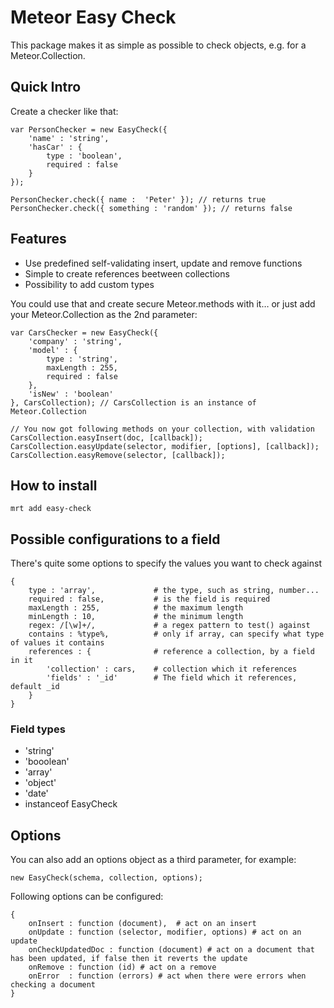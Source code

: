 Meteor Easy Check
=====================

This package makes it as simple as possible to check objects, e.g. for a Meteor.Collection.

## Quick Intro

Create a checker like that:

```
var PersonChecker = new EasyCheck({
	'name' : 'string',
	'hasCar' : {
		type : 'boolean',
		required : false
	}
});

PersonChecker.check({ name :  'Peter' }); // returns true
PersonChecker.check({ something : 'random' }); // returns false

```

## Features

* Use predefined self-validating insert, update and remove functions
* Simple to create references beetween collections
* Possibility to add custom types

You could use that and create secure Meteor.methods with it… or just add your Meteor.Collection as the 2nd parameter:

```
var CarsChecker = new EasyCheck({
	'company' : 'string',
	'model' : {
		type : 'string',
		maxLength : 255,
		required : false
	},
	'isNew' : 'boolean'
}, CarsCollection); // CarsCollection is an instance of Meteor.Collection

// You now got following methods on your collection, with validation
CarsCollection.easyInsert(doc, [callback]);
CarsCollection.easyUpdate(selector, modifier, [options], [callback]);
CarsCollection.easyRemove(selector, [callback]);

```

## How to install
```
mrt add easy-check
```


## Possible configurations to a field
There's quite some options to specify the values you want to check against

```
{
    type : 'array',             # the type, such as string, number...
    required : false,           # is the field is required
    maxLength : 255,            # the maximum length
    minLength : 10,             # the minimum length
    regex: /[\w]+/,             # a regex pattern to test() against
    contains : %type%,          # only if array, can specify what type of values it contains
    references : {              # reference a collection, by a field in it
        'collection' : cars,    # collection which it references
        'fields' : '_id'        # The field which it references, default _id
    }
}
```


### Field types

* 'string'
* 'booolean'
* 'array'
* 'object'
* 'date'
* instanceof EasyCheck

## Options

You can also add an options object as a third parameter, for example:
```
new EasyCheck(schema, collection, options);
```

Following options can be configured:
```
{
    onInsert : function (document),  # act on an insert
    onUpdate : function (selector, modifier, options) # act on an update
    onCheckUpdatedDoc : function (document) # act on a document that has been updated, if false then it reverts the update
    onRemove : function (id) # act on a remove
    onError  : function (errors) # act when there were errors when checking a document
}
```
